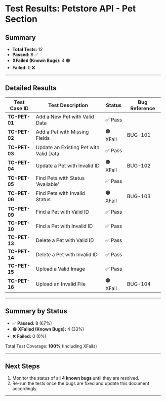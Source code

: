 # Test Results: Petstore API - Pet Section

## **Summary**

- **Total Tests:** 12  
- **Passed:** 8 ✅  
- **XFailed (Known Bugs):** 4 🟠  
- **Failed:** 0 ❌

---

## **Detailed Results**

| **Test Case ID**   | **Test Description**                                           | **Status** | **Bug Reference** |
|------------------- |-------------------------------------------------------------- |----------- |----------------- |
| **TC-PET-01**     | Add a New Pet with Valid Data                                 | ✅ Pass    |                  |
| **TC-PET-02**     | Add a Pet with Missing Fields                                | 🟠 XFail   | BUG-101          |
| **TC-PET-03**     | Update an Existing Pet with Valid Data                       | ✅ Pass    |                  |
| **TC-PET-04**     | Update a Pet with Invalid ID                                | 🟠 XFail   | BUG-102          |
| **TC-PET-05**     | Find Pets with Status 'Available'                           | ✅ Pass    |                  |
| **TC-PET-06**     | Find Pets with Invalid Status                              | 🟠 XFail   | BUG-103          |
| **TC-PET-09**     | Find a Pet with Valid ID                                   | ✅ Pass    |                  |
| **TC-PET-10**     | Find a Pet with Invalid ID                                | ✅ Pass    |                  |
| **TC-PET-13**     | Delete a Pet with Valid ID                                | ✅ Pass    |                  |
| **TC-PET-14**     | Delete a Pet with Invalid ID                             | ✅ Pass    |                  |
| **TC-PET-15**     | Upload a Valid Image                                     | ✅ Pass    |                  |
| **TC-PET-16**     | Upload an Invalid File                                   | 🟠 XFail   | BUG-104          |

---

## **Summary by Status**
- ✅ **Passed:** 8 (67%)  
- 🟠 **XFailed (Known Bugs):** 4 (33%)  
- ❌ **Failed:** 0 (0%)  

Total Test Coverage: **100%** (Including XFails)  

---

## **Next Steps**
1. Monitor the status of all **4 known bugs** until they are resolved.
2. Re-run the tests once the bugs are fixed and update this document accordingly.

---
